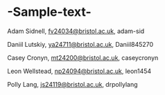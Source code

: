 # -Sample-text-

Adam Sidnell, fv24034@bristol.ac.uk, adam-sid

Daniil Lutskiy, ya24711@bristol.ac.uk, Daniil845270

Casey Cronyn, mt24200@bristol.ac.uk, caseycronyn

Leon Wellstead, np24094@bristol.ac.uk, leon1454

Polly Lang, js24119@bristol.ac.uk, drpollylang
